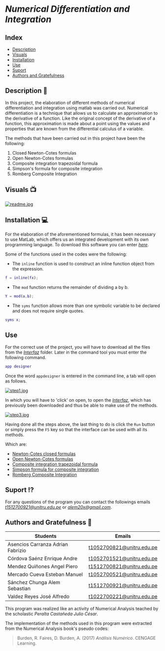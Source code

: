 # ***Numerical Differentiation and Integration***






## **Index**
  
  * [Description](https://github.com/AdrianAsen/Analisis-Numerico/blob/main/DOCS/Descripci%C3%B3n.md)
  * [Visuals](https://github.com/AdrianAsen/Analisis-Numerico/blob/main/DOCS/Visuales.md)
  * [Installation](https://github.com/AdrianAsen/Analisis-Numerico/blob/main/DOCS/Instalaci%C3%B3n.md)
  * [Use](https://github.com/AdrianAsen/Analisis-Numerico/blob/main/DOCS/Uso.md)
  * [Suport](https://github.com/AdrianAsen/Analisis-Numerico/blob/main/DOCS/Soporte.md)
  * [Authors and Gratefulness](https://github.com/AdrianAsen/Analisis-Numerico/blob/main/DOCS/Autores.md)
  
## **Description** :page_with_curl:

In this project, the elaboration of different methods of numerical differentiation and integration using matlab was carried out. Numerical differentiation is a technique that allows us to calculate an approximation to the derivative of a function. Like the original concept of the derivative of a function, this approximation is made about a point using the values ​​and properties that are known from the differential calculus of a variable.

The methods that have been carried out in this project have been the following:

1. Closed Newton-Cotes formulas
2. Open Newton-Cotes formulas
3. Composite integration trapezoidal formula
4. Simpson's formula for composite integration
5. Romberg Composite Integration


## **Visuals** :tv:
  
[![readme.jpg](https://i.postimg.cc/2jMZYdS7/readme.jpg)](https://postimg.cc/kDN4Fb82)

## **Installation** :computer:

For the elaboration of the aforementioned formulas, it has been necessary to use MatLab, which offers us an integrated development with its own programming language. To download this software you can enter [*here*](https://es.mathworks.com/products/get-matlab.html?s_tid=gn_getml "Link Matlab").

Some of the functions used in the codes were the following:
* The `inline` function is used to construct an inline function object from the expression.

```matlab
f = inline(fx);
```
* The `mod` function returns the remainder of dividing a by b.
```matlab
Y = mod(a,b);
```
* The `syms` function allows more than one symbolic variable to be declared and does not require single quotes.
```matlab
syms x;
```

## **Use**

For the correct use of the project, you will have to download all the files from the [*Interfaz*](https://github.com/AdrianAsen/Integracion/tree/main/Interfaz) folder.
Later in the command tool you must enter the following command.
```matlab
app designer
```
Once the word `appdesigner` is entered in the command line, a tab will open as follows.
  
[![step1.jpg](https://i.postimg.cc/wj8VFYKJ/step1.jpg)](https://postimg.cc/tYkWCf4C)
  
In which you will have to 'click' on open, to open the [*Interfaz*](https://github.com/AdrianAsen/Integracion/tree/main/Interfaz), which has previously been downloaded and thus be able to make use of the methods.
  
[![step3.jpg](https://i.postimg.cc/q7gWHdRR/step3.jpg)](https://postimg.cc/jW0Mymy0)
  
Having done all the steps above, the last thing to do is click the `Run` button or simply press the `F5` key so that the interface can be used with all its methods.

Which are:

  
* [Newton-Cotes closed formulas](https://github.com/AdrianAsen/Integracion/blob/main/M%C3%89TODOS/NCcerradas.m)
* [Open Newton-Cotes formulas](https://github.com/AdrianAsen/Integracion/blob/main/M%C3%89TODOS/NCabiertas.m)
* [Composite integration trapezoidal formula](https://github.com/AdrianAsen/Integracion/blob/main/M%C3%89TODOS/ReglaCompuestaTrapezoidal.m)
* [Simpson formula for composite integration](https://github.com/AdrianAsen/Integracion/blob/main/M%C3%89TODOS/ReglaCompuestaSimpson.m)
* [Romberg Composite Integration](https://github.com/AdrianAsen/Integracion/blob/main/M%C3%89TODOS/IntegracionRomberg.m)

## **Suport** :interrobang:

For any questions of the program you can contact the followings emails *t1512700921@unitru.edu.pe* or *alem20x@gmail.com*.


## **Authors and Gratefulness** :book:


|       Students     |   Emails   |
|       ----------    |  ---------| 
| Asencios Carranza Adrian Fabrizio|t1052700821@unitru.edu.pe|
| Córdova Saénz Enrique Andre|t1052701521@unitru.edu.pe|
| Mendez Quiñones Angel Piero|t1512700821@unitru.edu.pe|
| Mercado Cueva Esteban Manuel|t1052700521@unitru.edu.pe|
| Sánchez Chunga Alem Sebastian|t1512700921@unitru.edu.pe|
| Valdez Reyes José Alfredo|t1022700221@unitru.edu.pe|

This program was realized like an activity of Numerical Analysis teached by the scholastic *Peralta Castañeda Julio César*.

The implementation of the methods used in this program were extracted from the  Numerical Analysis book's pseudo codes:
>Burden, R. Faires, D. Burden, A. (2017) *Análisis Numérico*. CENGAGE Learning.
